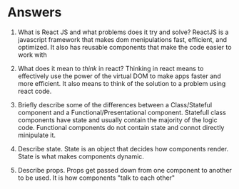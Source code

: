 # Answers

1.  What is React JS and what problems does it try and solve?
    ReactJS is a javascript framework that makes dom menipulations fast, efficient, and optimized.
    It also has reusable components that make the code easier to work with

1.  What does it mean to _think_ in react?
    Thinking in react means to effectively use the power of the virtual DOM to make apps
    faster and more efficient. It also means to think of the solution to a problem using react
    code.

1.  Briefly describe some of the differences between a Class/Stateful component and a Functional/Presentational component.
    Statefull class components have state and usually contain the majority of the logic code.
    Functional components do not contain state and connot directly minipulate it.

1.  Describe state.
    State is an object that decides how components render. State is what makes components
    dynamic.

1.  Describe props.
    Props get passed down from one component to another to be used. It is how components "talk to each other"
